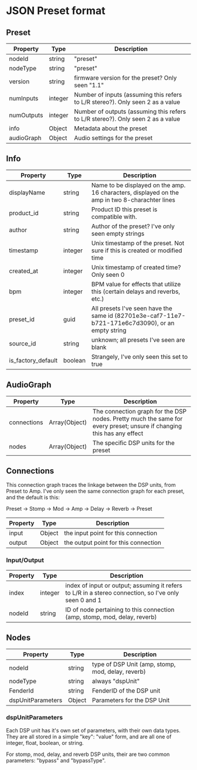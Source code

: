 # JSON Preset format

## Preset

| Property | Type | Description |
| -------- | ---- | ----------- |
| nodeId | string | "preset" |
| nodeType | string | "preset" |
| version | string | firmware version for the preset? Only seen "1.1" |
| numInputs | integer | Number of inputs (assuming this refers to L/R stereo?). Only seen 2 as a value |
| numOutputs | integer | Number of outputs (assuming this refers to L/R stereo?). Only seen 2 as a value |
| info | Object | Metadata about the preset |
| audioGraph | Object | Audio settings for the preset |

## Info

| Property | Type | Description |
| -------- | ---- | ----------- |
| displayName | string | Name to be displayed on the amp. 16 characters, displayed on the amp in two 8-charachter lines |
| product_id | string | Product ID this preset is compatible with.
| author | string | Author of the preset? I've only seen empty strings |
| timestamp | integer | Unix timestamp of the preset. Not sure if this is created or modified time |
| created_at | integer | Unix timestamp of created time? Only seen 0 |
| bpm | integer | BPM value for effects that utilize this (certain delays and reverbs, etc.) |
| preset_id | guid | All presets I've seen have the same id (82701e3e-caf7-11e7-b721-171e6c7d3090), or an empty string |
| source_id | string | unknown; all presets I've seen are blank |
| is_factory_default | boolean | Strangely, I've only seen this set to true |

## AudioGraph

| Property | Type | Description |
| -------- | ---- | ----------- |
| connections | Array(Object) | The connection graph for the DSP nodes. Pretty much the same for every preset; unsure if changing this has any effect |
| nodes | Array(Object) | The specific DSP units for the preset |

## Connections

This connection graph traces the linkage between the DSP units, from Preset to Amp. I've only seen the same connection graph for each preset, and the default is this:

Preset -> Stomp -> Mod -> Amp -> Delay -> Reverb -> Preset

| Property | Type | Description |
| -------- | ---- | ----------- |
| input | Object | the input point for this connection
| output | Object | the output point for this connection


### Input/Output

| Property | Type | Description |
| -------- | ---- | ----------- |
| index | integer | index of input or output; assuming it refers to L/R in a stereo connection, so I've only seen 0 and 1 |
| nodeId | string | ID of node pertaining to this connection (amp, stomp, mod, delay, reverb) |

## Nodes

| Property | Type | Description |
| -------- | ---- | ----------- |
| nodeId | string | type of DSP Unit (amp, stomp, mod, delay, reverb) |
| nodeType | string | always "dspUnit" |
| FenderId | string | FenderID of the DSP unit |
| dspUnitParameters | Object | Parameters for the DSP Unit |

### dspUnitParameters

Each DSP unit has it's own set of parameters, with their own data types. They are all stored in a simple "key": "value" form, and are all one of integer, float, boolean, or string.

For stomp, mod, delay, and reverb DSP units, their are two common parameters: "bypass" and "bypassType".
